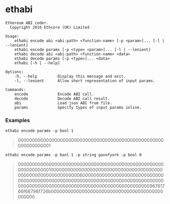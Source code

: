 # ethabi

```
Ethereum ABI coder.
  Copyright 2016 Ethcore (UK) Limited

Usage:
    ethabi encode abi <abi-path> <function-name> [-p <param>]... [-l | --lenient]
    ethabi encode params [-p <type> <param>]... [-l | --lenient]
    ethabi decode abi <abi-path> <function-name> <data>
    ethabi decode params [-p <type>]... <data>
    ethabi [-h | --help]

Options:
    -h, --help         Display this message and exit.
    -l, --lenient      Allow short representation of input params.

Commands:
    encode             Encode ABI call.
    decode             Decode ABI call result.
    abi                Load json ABI from file.
    params             Specify types of input params inline.
```

### Examples

```
ethabi encode params -p bool 1
```

> 0000000000000000000000000000000000000000000000000000000000000001

```
ethabi encode params -p bool 1 -p string gavofyork -p bool 0
```


> 00000000000000000000000000000000000000000000000000000000000000010000000000000000000000000000000000000000000000000000000000000060000000000000000000000000000000000000000000000000000000000000000000000000000000000000000000000000000000000000000000000000000000096761766f66796f726b0000000000000000000000000000000000000000000000
